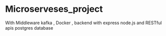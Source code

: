 # Microserveses_project
With Middleware kafka , Docker , backend with express node.js and RESTful apis
postgres database
